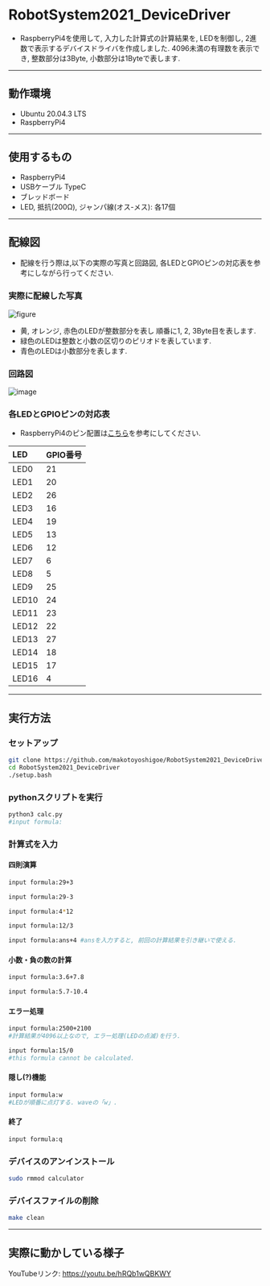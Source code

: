# RobotSystem2021_DeviceDriver
- RaspberryPi4を使用して, 入力した計算式の計算結果を, LEDを制御し, 2進数で表示するデバイスドライバを作成しました. 4096未満の有理数を表示でき, 整数部分は3Byte, 小数部分は1Byteで表します. 
---
## 動作環境
- Ubuntu 20.04.3 LTS
- RaspberryPi4
---
## 使用するもの
- RaspberryPi4
- USBケーブル TypeC
- ブレッドボード
- LED, 抵抗(200Ω), ジャンパ線(オス-メス): 各17個
---
## 配線図
- 配線を行う際は,以下の実際の写真と回路図, 各LEDとGPIOピンの対応表を参考にしながら行ってください. 
### 実際に配線した写真
![figure](https://user-images.githubusercontent.com/91446273/145028123-3f1e35ad-0464-444b-ad85-98b0b1590e61.png)
- 黄, オレンジ, 赤色のLEDが整数部分を表し 順番に1, 2, 3Byte目を表します. 
- 緑色のLEDは整数と小数の区切りのピリオドを表しています. 
- 青色のLEDは小数部分を表します. 
### 回路図
![image](https://user-images.githubusercontent.com/91446273/145198164-654ad622-f4de-467d-a934-a727d276d2cb.png)
### 各LEDとGPIOピンの対応表
- RaspberryPi4のピン配置は[こちら](https://www.raspberrypi.com/documentation/computers/os.html#gpio-and-the-40-pin-header)を参考にしてください. 

| LED | GPIO番号 |
| :-------|:------|
| LED0 | 21 |
| LED1 | 20 |
| LED2 | 26 |
| LED3 | 16 |
| LED4 | 19 |
| LED5 | 13 |
| LED6 | 12 |
| LED7 | 6 |
| LED8 | 5 |
| LED9 | 25 |
| LED10 | 24 |
| LED11 | 23 |
| LED12 | 22 |
| LED13 | 27 |
| LED14 | 18 |
| LED15 | 17 |
| LED16 | 4 |
---
## 実行方法
### セットアップ
```sh
git clone https://github.com/makotoyoshigoe/RobotSystem2021_DeviceDriver.git
cd RobotSystem2021_DeviceDriver
./setup.bash
```
### pythonスクリプトを実行
```sh
python3 calc.py
#input formula:
```
### 計算式を入力
#### 四則演算
```sh
input formula:29+3
```
```sh
input formula:29-3
```
```sh
input formula:4*12
```
```sh
input formula:12/3
```
```sh
input formula:ans+4 #ansを入力すると, 前回の計算結果を引き継いで使える. 
```
#### 小数・負の数の計算
```sh
input formula:3.6+7.8
```
```sh
input formula:5.7-10.4
```
#### エラー処理
```sh
input formula:2500+2100
#計算結果が4096以上なので, エラー処理(LEDの点滅)を行う.
```
```sh
input formula:15/0
#this formula cannot be calculated.
```
#### 隠し(?)機能
```sh
input formula:w
#LEDが順番に点灯する. waveの「w」.
```
#### 終了
```sh
input formula:q
```
### デバイスのアンインストール
```sh
sudo rmmod calculator
```
### デバイスファイルの削除
```sh
make clean
```
---
## 実際に動かしている様子
YouTubeリンク: https://youtu.be/hRQb1wQBKWY 
